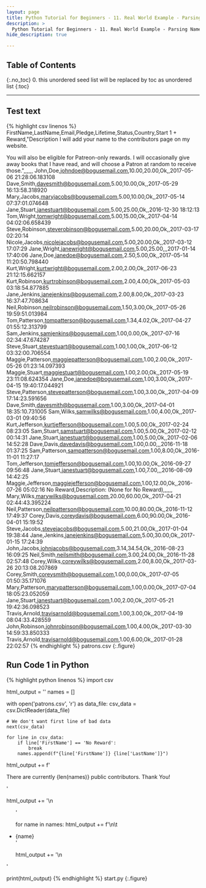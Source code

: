 ```yaml
---
layout: page
title: Python Tutorial for Beginners - 11. Real World Example - Parsing Names From a CSV to an HTML List
description: >
  Python Tutorial for Beginners - 11. Real World Example - Parsing Names From a CSV to an HTML List...
hide_description: true

---
```


## Table of Contents
{:.no_toc}
0. this unordered seed list will be replaced by toc as unordered list
{:toc}

---

##  Test text

{% highlight csv linenos %}
FirstName,LastName,Email,Pledge,Lifetime,Status,Country,Start
1 + Reward,"Description I will add your name to the contributors page on my website.

You will also be eligible for Patreon-only rewards. I will occasionally give away books that I have read, and will choose a Patron at random to receive those.",,,,,,
John,Doe,johndoe@bogusemail.com,10.00,20.00,Ok,,2017-05-06 21:28:06.183108
Dave,Smith,davesmith@bogusemail.com,5.00,10.00,Ok,,2017-05-29 16:13:58.318920
Mary,Jacobs,maryjacobs@bogusemail.com,5.00,10.00,Ok,,2017-05-14 07:37:01.074648
Jane,Stuart,janestuart@bogusemail.com,5.00,25.00,Ok,,2016-12-30 18:12:13
Tom,Wright,tomwright@bogusemail.com,5.00,15.00,Ok,,2017-04-14 04:02:06.658439
Steve,Robinson,steverobinson@bogusemail.com,5.00,20.00,Ok,,2017-03-17 02:20:14
Nicole,Jacobs,nicolejacobs@bogusemail.com,5.00,20.00,Ok,,2017-03-12 17:07:29
Jane,Wright,janewright@bogusemail.com,5.00,25.00,,,2017-01-14 17:40:06
Jane,Doe,janedoe@bogusemail.com,2.50,5.00,Ok,,2017-05-14 11:20:50.798440
Kurt,Wright,kurtwright@bogusemail.com,2.00,2.00,Ok,,2017-06-23 21:12:15.662157
Kurt,Robinson,kurtrobinson@bogusemail.com,2.00,4.00,Ok,,2017-05-03 03:18:54.877885
Jane,Jenkins,janejenkins@bogusemail.com,2.00,8.00,Ok,,2017-03-23 16:37:47.708634
Neil,Robinson,neilrobinson@bogusemail.com,1.50,3.00,Ok,,2017-05-26 19:59:51.013984
Tom,Patterson,tompatterson@bogusemail.com,1.34,4.02,Ok,,2017-04-27 01:55:12.313799
Sam,Jenkins,samjenkins@bogusemail.com,1.00,0.00,Ok,,2017-07-16 02:34:47.674287
Steve,Stuart,stevestuart@bogusemail.com,1.00,1.00,Ok,,2017-06-12 03:32:00.706554
Maggie,Patterson,maggiepatterson@bogusemail.com,1.00,2.00,Ok,,2017-05-26 01:23:14.097393
Maggie,Stuart,maggiestuart@bogusemail.com,1.00,2.00,Ok,,2017-05-19 23:11:08.624354
Jane,Doe,janedoe@bogusemail.com,1.00,3.00,Ok,,2017-04-15 19:40:17.044921
Steve,Patterson,stevepatterson@bogusemail.com,1.00,3.00,Ok,,2017-04-09 17:14:23.591656
Dave,Smith,davesmith@bogusemail.com,1.00,3.00,Ok,,2017-04-01 18:35:10.731005
Sam,Wilks,samwilks@bogusemail.com,1.00,4.00,Ok,,2017-03-01 09:40:56
Kurt,Jefferson,kurtjefferson@bogusemail.com,1.00,5.00,Ok,,2017-02-24 08:23:05
Sam,Stuart,samstuart@bogusemail.com,1.00,5.00,Ok,,2017-02-12 00:14:31
Jane,Stuart,janestuart@bogusemail.com,1.00,5.00,Ok,,2017-02-06 14:52:28
Dave,Davis,davedavis@bogusemail.com,1.00,0.00,,,2016-11-18 01:37:25
Sam,Patterson,sampatterson@bogusemail.com,1.00,8.00,Ok,,2016-11-01 11:27:17
Tom,Jefferson,tomjefferson@bogusemail.com,1.00,10.00,Ok,,2016-09-27 09:56:48
Jane,Stuart,janestuart@bogusemail.com,1.00,7.00,,,2016-08-09 14:42:25
Maggie,Jefferson,maggiejefferson@bogusemail.com,1.00,12.00,Ok,,2016-07-26 05:02:16
No Reward,Description: (None for No Reward),,,,,,
Mary,Wilks,marywilks@bogusemail.com,20.00,60.00,Ok,,2017-04-21 02:44:43.395224
Neil,Patterson,neilpatterson@bogusemail.com,10.00,80.00,Ok,,2016-11-12 17:49:37
Corey,Davis,coreydavis@bogusemail.com,6.00,90.00,Ok,,2016-04-01 15:19:52
Steve,Jacobs,stevejacobs@bogusemail.com,5.00,21.00,Ok,,2017-01-04 19:38:44
Jane,Jenkins,janejenkins@bogusemail.com,5.00,30.00,Ok,,2017-01-15 17:24:39
John,Jacobs,johnjacobs@bogusemail.com,3.14,34.54,Ok,,2016-08-23 16:09:25
Neil,Smith,neilsmith@bogusemail.com,3.00,24.00,Ok,,2016-11-28 02:57:48
Corey,Wilks,coreywilks@bogusemail.com,2.00,8.00,Ok,,2017-03-26 20:13:08.207869
Corey,Smith,coreysmith@bogusemail.com,1.00,0.00,Ok,,2017-07-05 01:50:35.171076
Mary,Patterson,marypatterson@bogusemail.com,1.00,0.00,Ok,,2017-07-04 18:05:23.052059
Jane,Stuart,janestuart@bogusemail.com,1.00,2.00,Ok,,2017-05-21 19:42:36.098523
Travis,Arnold,travisarnold@bogusemail.com,1.00,3.00,Ok,,2017-04-19 08:04:33.428559
John,Robinson,johnrobinson@bogusemail.com,1.00,4.00,Ok,,2017-03-30 14:59:33.850333
Travis,Arnold,travisarnold@bogusemail.com,1.00,6.00,Ok,,2017-01-28 22:02:57
{% endhighlight %}
patrons.csv
{:.figure}


##  Run Code 1 in Python

{% highlight python linenos %}
import csv

html_output = ''
names = []

with open('patrons.csv', 'r') as data_file:
    csv_data = csv.DictReader(data_file)

    # We don't want first line of bad data
    next(csv_data)

    for line in csv_data:
        if line['FirstName'] == 'No Reward':
            break
        names.append(f"{line['FirstName']} {line['LastName']}")

html_output += f'<p>There are currently {len(names)} public contributors. Thank You!</p>'

html_output += '\n<ul>'

for name in names:
    html_output += f'\n\t<li>{name}</li>'

html_output += '\n</ul>'

print(html_output)
{% endhighlight %}
start.py
{:.figure}